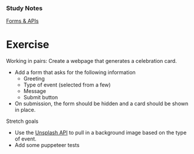 ### Study Notes
[Forms & APIs](https://github.com/getfutureproof/fp_guides_wiki/wiki/Forms-and-APIs)

# Exercise
Working in pairs:
Create a webpage that generates a celebration card.
- Add a form that asks for the following information
  - Greeting
  - Type of event (selected from a few)
  - Message
  - Submit button
- On submission, the form should be hidden and a card should be shown in place.

Stretch goals
- Use the [Unsplash API](https://unsplash.com/documentation#search-photos) to pull in a background image based on the type of event.
- Add some puppeteer tests

